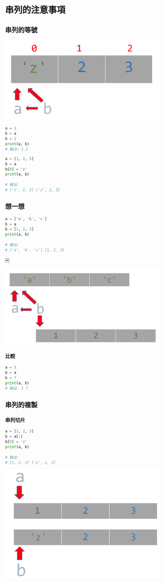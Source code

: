 # 串列的注意事項

## 串列的等號

![](<../../.gitbook/assets/image (87).png>)

```python
a = 1
b = a
b = 2
print(a, b)
# 輸出: 1 2
```

```python
a = [1, 2, 3]
b = a
b[0] = 'z'
print(a, b)

# 輸出:
# ['z', 2, 3] ['z', 2, 3]
```

## 想一想

```python
a = ['a', 'b', 'c']
b = a
b = [1, 2, 3]
print(a, b)

# 輸出:
# ['a', 'b', 'c'] [1, 2, 3]
```

￼

![](<../../.gitbook/assets/image (88).png>)

### 比較

```python
a = 5
b = a
b = 7
print(a, b)
# 輸出: 5 7
```

## 串列的複製

### 串列切片

```python
a = [1, 2, 3]
b = a[:]
b[0] = 'z'
print(a, b)

# 輸出:
# [1, 2, 3] ['z', 2, 3]
```

![](<../../.gitbook/assets/image (89).png>)


